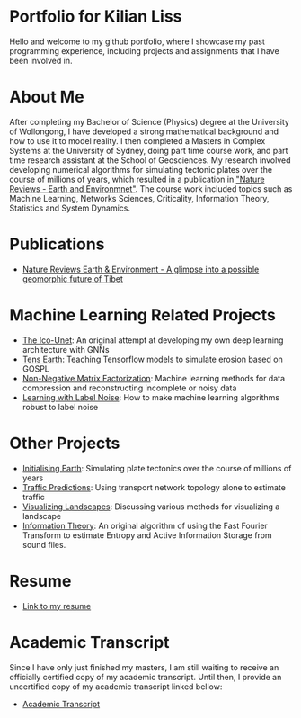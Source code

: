 # Portfolio for Kilian Liss

Hello and welcome to my github portfolio, where I showcase my past programming experience, including projects and assignments that I have been involved in.

# About Me
After completing my Bachelor of Science (Physics) degree at the University of Wollongong, I have developed a strong mathematical background and how to use it to model reality. I then completed a Masters in Complex Systems at the University of Sydney, doing part time course work, and part time research assistant at the School of Geosciences. My research involved developing numerical algorithms for simulating tectonic plates over the course of millions of years, which resulted in a publication in ["Nature Reviews - Earth and Environmnet"](https://www.nature.com/articles/s43017-022-00355-z). The course work included topics such as Machine Learning, Networks Sciences, Criticality, Information Theory, Statistics and System Dynamics.

# Publications
- [Nature Reviews Earth & Environment - A glimpse into a possible geomorphic future of Tibet](https://www.nature.com/articles/s43017-022-00355-z)

# Machine Learning Related Projects
- [The Ico-Unet](https://github.com/suoarski/Portfolio/tree/main/TheIcoUnet): An original attempt at developing my own deep learning architecture with GNNs
- [Tens Earth](https://github.com/suoarski/TensEarth): Teaching Tensorflow models to simulate erosion based on GOSPL
- [Non-Negative Matrix Factorization](https://github.com/suoarski/Portfolio/tree/main/NonNegativeMatrixFactorization): Machine learning methods for data compression and reconstructing incomplete or noisy data
- [Learning with Label Noise](https://github.com/suoarski/Portfolio/tree/main/LearningWIthLabelNoise): How to make machine learning algorithms robust to label noise

# Other Projects
- [Initialising Earth](https://github.com/suoarski/InitialisingEarth): Simulating plate tectonics over the course of millions of years
- [Traffic Predictions](https://github.com/suoarski/Portfolio/tree/main/TrafficPredictions): Using transport network topology alone to estimate traffic
- [Visualizing Landscapes](https://github.com/suoarski/Portfolio/tree/main/VisualizingLandscapes): Discussing various methods for visualizing a landscape
- [Information Theory](https://github.com/suoarski/Portfolio/tree/main/InformationTheory): An original algorithm of using the Fast Fourier Transform to estimate Entropy and Active Information Storage from sound files.

# Resume
- [Link to my resume](https://github.com/suoarski/Portfolio/blob/main/Resume%20for%20Kilian%20Liss.pdf)

# Academic Transcript
Since I have only just finished my masters, I am still waiting to receive an officially certified copy of my academic transcript. Until then, I provide an uncertified copy of my academic transcript linked bellow:
- [Academic Transcript](https://github.com/suoarski/Portfolio/blob/main/AcademicTranscriptSoFar.pdf)